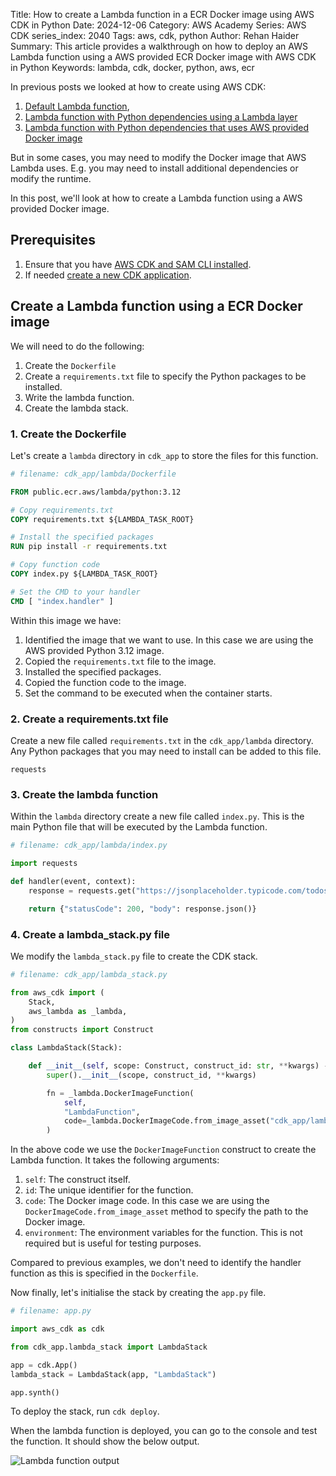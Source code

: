 Title: How to create a Lambda function in a ECR Docker image using AWS CDK in Python
Date: 2024-12-06
Category: AWS Academy
Series: AWS CDK
series_index: 2040
Tags: aws, cdk, python
Author: Rehan Haider
Summary: This article provides a walkthrough on how to deploy an AWS Lambda function using a AWS provided ECR Docker image with AWS CDK in Python
Keywords: lambda, cdk, docker, python, aws, ecr



In previous posts we looked at how to create using AWS CDK:

1. [Default Lambda function]({filename}50002000-cdk-fn-create-lambda.md), 
2. [Lambda function with Python dependencies using a Lambda layer]({filename}50002020-cdk-fn-lambda_layers.md)
3. [Lambda function with Python dependencies that uses AWS provided Docker image]({filename}50002030-cdk-fn-lambda-python-deps.md)

But in some cases, you may need to modify the Docker image that AWS Lambda uses. E.g. you may need to install additional dependencies or modify the runtime.

In this post, we'll look at how to create a Lambda function using a AWS provided Docker image.


## Prerequisites

1. Ensure that you have [AWS CDK and SAM CLI installed]({filename}00000100-cdk-installing-cdk-sam-cli.md). 
2. If needed [create a new CDK application]({filename}50000020-cdk-new-app.md).


## Create a Lambda function using a ECR Docker image

We will need to do the following:


1. Create the `Dockerfile` 
2. Create a `requirements.txt` file to specify the Python packages to be installed.
3. Write the lambda function.
4. Create the lambda stack.


### 1. Create the Dockerfile

Let's create a `lambda` directory in `cdk_app` to store the files for this function.

```Dockerfile
# filename: cdk_app/lambda/Dockerfile

FROM public.ecr.aws/lambda/python:3.12

# Copy requirements.txt
COPY requirements.txt ${LAMBDA_TASK_ROOT}

# Install the specified packages
RUN pip install -r requirements.txt

# Copy function code
COPY index.py ${LAMBDA_TASK_ROOT}

# Set the CMD to your handler
CMD [ "index.handler" ] 
```

Within this image we have:

1. Identified the image that we want to use. In this case we are using the AWS provided Python 3.12 image.
2. Copied the `requirements.txt` file to the image.
3. Installed the specified packages.
4. Copied the function code to the image.
5. Set the command to be executed when the container starts.

### 2. Create a requirements.txt file

Create a new file called `requirements.txt` in the `cdk_app/lambda` directory. Any Python packages that you may need to install can be added to this file.

```
requests
```

### 3. Create the lambda function

Within the `lambda` directory create a new file called `index.py`. This is the main Python file that will be executed by the Lambda function.

```python
# filename: cdk_app/lambda/index.py

import requests

def handler(event, context):
    response = requests.get("https://jsonplaceholder.typicode.com/todos/1")

    return {"statusCode": 200, "body": response.json()}
```


### 4. Create a lambda_stack.py file

We modify the `lambda_stack.py` file to create the CDK stack.

```python
# filename: cdk_app/lambda_stack.py

from aws_cdk import (
    Stack,
    aws_lambda as _lambda,
)
from constructs import Construct

class LambdaStack(Stack):

    def __init__(self, scope: Construct, construct_id: str, **kwargs) -> None:
        super().__init__(scope, construct_id, **kwargs)

        fn = _lambda.DockerImageFunction(
            self,
            "LambdaFunction",
            code=_lambda.DockerImageCode.from_image_asset("cdk_app/lambda"),
        )
```

In the above code we use the `DockerImageFunction` construct to create the Lambda function. It takes the following arguments:

1. `self`: The construct itself.
2. `id`: The unique identifier for the function.
3. `code`: The Docker image code. In this case we are using the `DockerImageCode.from_image_asset` method to specify the path to the Docker image.
4. `environment`: The environment variables for the function. This is not required but is useful for testing purposes.

Compared to previous examples, we don't need to identify the handler function as this is specified in the `Dockerfile`.

Now finally, let's initialise the stack by creating the `app.py` file.

```python
# filename: app.py

import aws_cdk as cdk

from cdk_app.lambda_stack import LambdaStack

app = cdk.App()
lambda_stack = LambdaStack(app, "LambdaStack")

app.synth()
```

To deploy the stack, run `cdk deploy`. 

When the lambda function is deployed, you can go to the console and test the function. It should show the below output.

![Lambda function output]({static}/images/aws/50002040-01-aws-lambda-output.png)